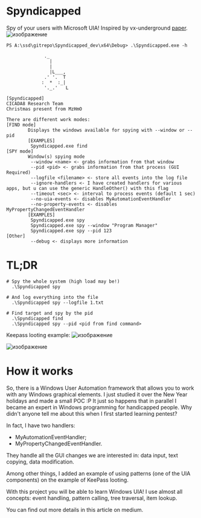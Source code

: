 # Spyndicapped

Spy of your users with Microsoft UIA! Inspired by vx-underground [paper](https://samples.vx-underground.org/Papers/Windows/Windows%20COM/2022-10-28%20-%20Using%20Windows%20IUIAutomation%20for%20spyware%20and%20other%20malicious%20purposes.html).
![изображение](https://github.com/user-attachments/assets/052ae59a-67d8-4d04-9fa1-847a34562af6)

```shell
PS A:\ssd\gitrepo\Spyndicapped_dev\x64\Debug> .\Spyndicapped.exe -h

              ._
                |
                |
                |L___,
              .' '.  T
             :  *  :_|
              '._.'   L

[Spyndicapped]
CICADA8 Research Team
Christmas present from MzHmO

There are different work modes:
[FIND mode]
        Displays the windows available for spying with --window or --pid
        [EXAMPLES]
         Spyndicapped.exe find
[SPY mode]
        Window(s) spying mode
         --window <name> <- grabs information from that window
         --pid <pid> <- grabs information from that process (GUI Required)
         --logfile <filename> <- store all events into the log file
         --ignore-handlers <- I have created handlers for various apps, but u can use the generic HandleOther() with this flag
         --timeout <sec> <- interval to process events (default 1 sec)
         --no-uia-events <- disables MyAutomationEventHandler
         --no-property-events <- disables MyPropertyChangedEventHandler
        [EXAMPLES]
         Spyndicapped.exe spy
         Spyndicapped.exe spy --window "Program Manager"
         Spyndicapped.exe spy --pid 123
[Other]
         --debug <- displays more information
```

# TL;DR

```shell
# Spy the whole system (high load may be!)
  .\Spyndicapped spy

# And log everything into the file
  .\Spyndicapped spy --logfile 1.txt

# Find target and spy by the pid
  .\Spyndicapped find
  .\Spyndicapped spy --pid <pid from find command>
```

Keepass looting example:
![изображение](https://github.com/user-attachments/assets/e14839f0-5692-4eed-868e-4dd3e9336667)

![изображение](https://github.com/user-attachments/assets/c7e7c40c-5137-44c0-a96d-b044505a177c)


# How it works
So, there is a Windows User Automation framework that allows you to work with any Windows graphical elements. I just studied it over the New Year holidays and made a small POC :P It just so happens that in parallel I became an expert in Windows programming for handicapped people. Why didn't anyone tell me about this when I first started learning pentest?

In fact, I have two handlers:
- MyAutomationEventHandler;
- MyPropertyChangedEventHandler.

They handle all the GUI changes we are interested in: data input, text copying, data modification. 

Among other things, I added an example of using patterns (one of the UIA components) on the example of KeePass looting.

With this project you will be able to learn Windows UIA! I use almost all concepts: event handling, pattern calling, tree traversal, item lookup.

You can find out more details in this article on medium.
